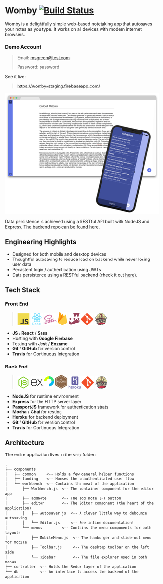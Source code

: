 # Womby [![Build Status](https://travis-ci.org/morgannewman/womby.svg?branch=master)](https://travis-ci.org/morgannewman/womby)

Womby is a delightfully simple web-based notetaking app that autosaves your notes as you type. It works on all devices with modern internet browsers.


### Demo Account
> Email: msgreen@test.com
>
> Password: password

See it live:
> <a href="https://womby-staging.firebaseapp.com/" target="_blank">https://womby-staging.firebaseapp.com/</a>

<img src="src/assets/womby.png" alt="A screenshot of Womby's desktop layout" width="700">

Data persistence is achieved using a RESTful API built with NodeJS and Express. [The backend repo can be found here](https://github.com/morgannewman/womby-backend).

## Engineering Highlights

- Designed for both mobile and desktop devices
- Thoughtful autosaving to reduce load on backend while never losing user data
- Persistent login / authentication using JWTs
- Data persistence using a RESTful backend (check it out [here](https://github.com/morgannewman/womby-backend)).

## Tech Stack

### Front End

> <img src="src/assets/readme/js.svg" width="40px"> <img src="src/assets/readme/react.svg" width="40px"> <img src="src/assets/readme/sass.svg" width="40px"> <img src="src/assets/readme/firebase.svg" width="32px"> <img src="src/assets/readme/jest.svg" width="38px"> <img src="src/assets/readme/git.svg" width="40px"> <img src="src/assets/readme/travis-ci.svg" width="40px">

- **JS** / **React** / **Sass**
- Hosting with **Google Firebase**
- Testing with **Jest** / **Enzyme**
- **Git** / **GitHub** for version control
- **Travis** for Continuous Integration

### Back End

> <img src="src/assets/readme/node.svg" width="40px"> <img src="src/assets/readme/express.svg" width="40px"> <img src="src/assets/readme/passport.svg" width="32px"> <img src="src/assets/readme/mocha.svg" width="40px"> <img src="src/assets/readme/heroku.svg" width="40px"> <img src="src/assets/readme/git.svg" width="40px"> <img src="src/assets/readme/travis-ci.svg" width="40px">

- **NodeJS** for runtime environment
- **Express** for the HTTP server layer
- **PassportJS** framework for authentication strats
- **Mocha** / **Chai** for testing
- **Heroku** for backend deployment
- **Git** / **GitHub** for version control
- **Travis** for Continuous Integration

## Architecture

The entire application lives in the `src/` folder:

```text
.
├── components
│   ├── common     <-- Holds a few general helper functions
│   ├── landing    <-- Houses the unauthenticated user flow
│   └── workbench  <-- Contains the meat of the application
│       ├── Workbench.js  <-- The container component for the editor app
│       ├── addNote       <-- The add note (+) button
│       ├── editor        <-- The Editor component (the heart of the application)
│       │   ├── Autosaver.js  <-- A clever little way to debounce autosaving
│       │   └── Editor.js     <-- See inline documentation!
│       └── menus         <-- Contains the menu components for both layouts
│           ├── MobileMenu.js  <-- The hamburger and slide-out menu for mobile
│           ├── Toolbar.js     <-- The desktop toolbar on the left side
│           └── sidebar        <-- The file explorer used in both menus
├── controller  <-- Holds the Redux layer of the application
└── db          <-- An interface to access the backend of the application
```
